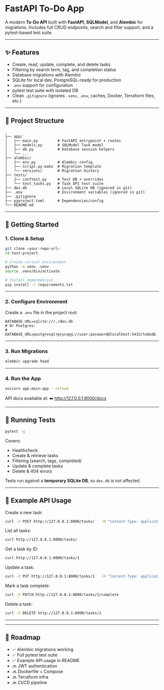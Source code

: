 
# FastAPI To-Do App

A modern **To-Do API** built with **FastAPI**, **SQLModel**, and **Alembic** for migrations.
Includes full CRUD endpoints, search and filter support, and a pytest-based test suite.

---

## ✨ Features

- Create, read, update, complete, and delete tasks
- Filtering by search term, tag, and completion status
- Database migrations with Alembic
- SQLite for local dev, PostgreSQL-ready for production
- `.env` support for configuration
- pytest test suite with isolated DB
- Clean `.gitignore` (ignores `.venv`, `.env`, caches, Docker, Terraform files, etc.)

---

## 📂 Project Structure

```
.
├── app/
│   ├── main.py         # FastAPI entrypoint + routes
│   ├── models.py       # SQLModel Task model
│   ├── db.py           # Database session helpers
│   └── ...
├── alembic/
│   ├── env.py          # Alembic config
│   ├── script.py.mako  # Migration template
│   └── versions/       # Migration history
├── tests/
│   ├── conftest.py     # Test DB + overrides
│   └── test_tasks.py   # Task API test suite
├── dev.db              # Local SQLite DB (ignored in git)
├── .env                # Environment variables (ignored in git)
├── .gitignore
├── pyproject.toml      # Dependencies/config
└── README.md
```

---

## 🚀 Getting Started

### 1. Clone & Setup
```bash
git clone <your-repo-url>
cd test-project

# Create virtual environment
python -m venv .venv
source .venv/bin/activate

# Install dependencies
pip install -r requirements.txt
```

---

### 2. Configure Environment

Create a `.env` file in the project root:

```dotenv
DATABASE_URL=sqlite:///./dev.db
# Or Postgres:
# DATABASE_URL=postgresql+psycopg://user:password@localhost:5432/tododb
```

---

### 3. Run Migrations
```bash
alembic upgrade head
```

---

### 4. Run the App
```bash
uvicorn app.main:app --reload
```

API docs available at:
➡️ http://127.0.0.1:8000/docs

---

## 🧪 Running Tests

```bash
pytest -q
```

Covers:

- Healthcheck
- Create & retrieve tasks
- Filtering (search, tags, completed)
- Update & complete tasks
- Delete & 404 errors

Tests run against a **temporary SQLite DB**, so `dev.db` is not affected.

---

## 📌 Example API Usage

Create a new task:
```bash
curl -X POST http://127.0.0.1:8000/tasks/   -H "Content-Type: application/json"   -d '{"title": "Buy milk", "tag": "home"}'
```

List all tasks:
```bash
curl http://127.0.0.1:8000/tasks/
```

Get a task by ID:
```bash
curl http://127.0.0.1:8000/tasks/1
```

Update a task:
```bash
curl -X PUT http://127.0.0.1:8000/tasks/1   -H "Content-Type: application/json"   -d '{"title": "Buy oat milk", "tag": "home"}'
```

Mark a task complete:
```bash
curl -X PATCH http://127.0.0.1:8000/tasks/1/complete
```

Delete a task:
```bash
curl -X DELETE http://127.0.0.1:8000/tasks/1
```

---

---

## 📌 Roadmap

- ✅ Alembic migrations working
- ✅ Full pytest test suite
- ✅ Example API usage in README
- 🔜 JWT authentication
- 🔜 Dockerfile + Compose
- 🔜 Terraform infra
- 🔜 CI/CD pipeline
